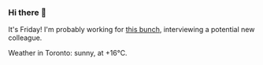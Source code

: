 ### Hi there :wave:

It's Friday! I'm probably working for [this bunch](https://github.com/kohofinancial), interviewing a potential new colleague.

Weather in Toronto: sunny, at +16°C.
